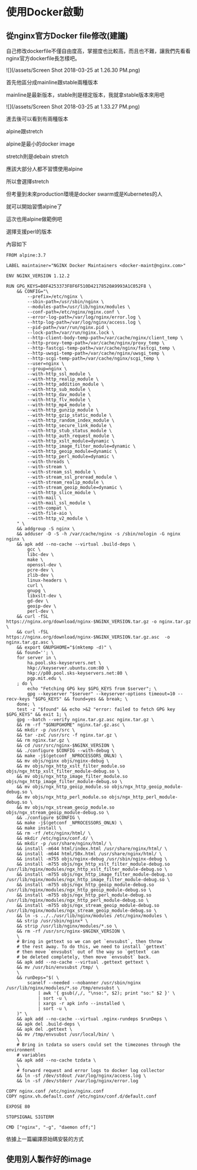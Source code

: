 # 使用Docker啟動

## 從nginx官方Docker file修改\(建議\)

自己修改dockerfile不僅自由度高，掌握度也比較高，而且也不難，讓我們先看看nginx官方dockerfile長怎樣吧。

![](/assets/Screen Shot 2018-03-25 at 1.26.30 PM.png)

首先他區分成mainline跟stable兩種版本

mainline是最新版本，stable則是穩定版本，我就拿stable版本來用吧

![](/assets/Screen Shot 2018-03-25 at 1.33.27 PM.png)

進去後可以看到有兩種版本

alpine跟stretch

alpine是最小的docker image

stretch則是debain stretch

應該大部分人都不習慣使用alpine

所以會選擇stretch

但考量到未來production環境是docker swarm或是Kubernetes的人

就可以開始習慣alpine了

這次也用alpine做範例吧

選擇支援perl的版本

內容如下

    FROM alpine:3.7
    
    LABEL maintainer="NGINX Docker Maintainers <docker-maint@nginx.com>"
    
    ENV NGINX_VERSION 1.12.2
    
    RUN GPG_KEYS=B0F4253373F8F6F510D42178520A9993A1C052F8 \
    	&& CONFIG="\
    		--prefix=/etc/nginx \
    		--sbin-path=/usr/sbin/nginx \
    		--modules-path=/usr/lib/nginx/modules \
    		--conf-path=/etc/nginx/nginx.conf \
    		--error-log-path=/var/log/nginx/error.log \
    		--http-log-path=/var/log/nginx/access.log \
    		--pid-path=/var/run/nginx.pid \
    		--lock-path=/var/run/nginx.lock \
    		--http-client-body-temp-path=/var/cache/nginx/client_temp \
    		--http-proxy-temp-path=/var/cache/nginx/proxy_temp \
    		--http-fastcgi-temp-path=/var/cache/nginx/fastcgi_temp \
    		--http-uwsgi-temp-path=/var/cache/nginx/uwsgi_temp \
    		--http-scgi-temp-path=/var/cache/nginx/scgi_temp \
    		--user=nginx \
    		--group=nginx \
    		--with-http_ssl_module \
    		--with-http_realip_module \
    		--with-http_addition_module \
    		--with-http_sub_module \
    		--with-http_dav_module \
    		--with-http_flv_module \
    		--with-http_mp4_module \
    		--with-http_gunzip_module \
    		--with-http_gzip_static_module \
    		--with-http_random_index_module \
    		--with-http_secure_link_module \
    		--with-http_stub_status_module \
    		--with-http_auth_request_module \
    		--with-http_xslt_module=dynamic \
    		--with-http_image_filter_module=dynamic \
    		--with-http_geoip_module=dynamic \
    		--with-http_perl_module=dynamic \
    		--with-threads \
    		--with-stream \
    		--with-stream_ssl_module \
    		--with-stream_ssl_preread_module \
    		--with-stream_realip_module \
    		--with-stream_geoip_module=dynamic \
    		--with-http_slice_module \
    		--with-mail \
    		--with-mail_ssl_module \
    		--with-compat \
    		--with-file-aio \
    		--with-http_v2_module \
    	" \
    	&& addgroup -S nginx \
    	&& adduser -D -S -h /var/cache/nginx -s /sbin/nologin -G nginx nginx \
    	&& apk add --no-cache --virtual .build-deps \
    		gcc \
    		libc-dev \
    		make \
    		openssl-dev \
    		pcre-dev \
    		zlib-dev \
    		linux-headers \
    		curl \
    		gnupg \
    		libxslt-dev \
    		gd-dev \
    		geoip-dev \
    		perl-dev \
    	&& curl -fSL https://nginx.org/download/nginx-$NGINX_VERSION.tar.gz -o nginx.tar.gz \
    	&& curl -fSL https://nginx.org/download/nginx-$NGINX_VERSION.tar.gz.asc  -o nginx.tar.gz.asc \
    	&& export GNUPGHOME="$(mktemp -d)" \
    	&& found=''; \
    	for server in \
    		ha.pool.sks-keyservers.net \
    		hkp://keyserver.ubuntu.com:80 \
    		hkp://p80.pool.sks-keyservers.net:80 \
    		pgp.mit.edu \
    	; do \
    		echo "Fetching GPG key $GPG_KEYS from $server"; \
    		gpg --keyserver "$server" --keyserver-options timeout=10 --recv-keys "$GPG_KEYS" && found=yes && break; \
    	done; \
    	test -z "$found" && echo >&2 "error: failed to fetch GPG key $GPG_KEYS" && exit 1; \
    	gpg --batch --verify nginx.tar.gz.asc nginx.tar.gz \
    	&& rm -rf "$GNUPGHOME" nginx.tar.gz.asc \
    	&& mkdir -p /usr/src \
    	&& tar -zxC /usr/src -f nginx.tar.gz \
    	&& rm nginx.tar.gz \
    	&& cd /usr/src/nginx-$NGINX_VERSION \
    	&& ./configure $CONFIG --with-debug \
    	&& make -j$(getconf _NPROCESSORS_ONLN) \
    	&& mv objs/nginx objs/nginx-debug \
    	&& mv objs/ngx_http_xslt_filter_module.so objs/ngx_http_xslt_filter_module-debug.so \
    	&& mv objs/ngx_http_image_filter_module.so objs/ngx_http_image_filter_module-debug.so \
    	&& mv objs/ngx_http_geoip_module.so objs/ngx_http_geoip_module-debug.so \
    	&& mv objs/ngx_http_perl_module.so objs/ngx_http_perl_module-debug.so \
    	&& mv objs/ngx_stream_geoip_module.so objs/ngx_stream_geoip_module-debug.so \
    	&& ./configure $CONFIG \
    	&& make -j$(getconf _NPROCESSORS_ONLN) \
    	&& make install \
    	&& rm -rf /etc/nginx/html/ \
    	&& mkdir /etc/nginx/conf.d/ \
    	&& mkdir -p /usr/share/nginx/html/ \
    	&& install -m644 html/index.html /usr/share/nginx/html/ \
    	&& install -m644 html/50x.html /usr/share/nginx/html/ \
    	&& install -m755 objs/nginx-debug /usr/sbin/nginx-debug \
    	&& install -m755 objs/ngx_http_xslt_filter_module-debug.so /usr/lib/nginx/modules/ngx_http_xslt_filter_module-debug.so \
    	&& install -m755 objs/ngx_http_image_filter_module-debug.so /usr/lib/nginx/modules/ngx_http_image_filter_module-debug.so \
    	&& install -m755 objs/ngx_http_geoip_module-debug.so /usr/lib/nginx/modules/ngx_http_geoip_module-debug.so \
    	&& install -m755 objs/ngx_http_perl_module-debug.so /usr/lib/nginx/modules/ngx_http_perl_module-debug.so \
    	&& install -m755 objs/ngx_stream_geoip_module-debug.so /usr/lib/nginx/modules/ngx_stream_geoip_module-debug.so \
    	&& ln -s ../../usr/lib/nginx/modules /etc/nginx/modules \
    	&& strip /usr/sbin/nginx* \
    	&& strip /usr/lib/nginx/modules/*.so \
    	&& rm -rf /usr/src/nginx-$NGINX_VERSION \
    	\
    	# Bring in gettext so we can get `envsubst`, then throw
    	# the rest away. To do this, we need to install `gettext`
    	# then move `envsubst` out of the way so `gettext` can
    	# be deleted completely, then move `envsubst` back.
    	&& apk add --no-cache --virtual .gettext gettext \
    	&& mv /usr/bin/envsubst /tmp/ \
    	\
    	&& runDeps="$( \
    		scanelf --needed --nobanner /usr/sbin/nginx /usr/lib/nginx/modules/*.so /tmp/envsubst \
    			| awk '{ gsub(/,/, "\nso:", $2); print "so:" $2 }' \
    			| sort -u \
    			| xargs -r apk info --installed \
    			| sort -u \
    	)" \
    	&& apk add --no-cache --virtual .nginx-rundeps $runDeps \
    	&& apk del .build-deps \
    	&& apk del .gettext \
    	&& mv /tmp/envsubst /usr/local/bin/ \
    	\
    	# Bring in tzdata so users could set the timezones through the environment
    	# variables
    	&& apk add --no-cache tzdata \
    	\
    	# forward request and error logs to docker log collector
    	&& ln -sf /dev/stdout /var/log/nginx/access.log \
    	&& ln -sf /dev/stderr /var/log/nginx/error.log
    
    COPY nginx.conf /etc/nginx/nginx.conf
    COPY nginx.vh.default.conf /etc/nginx/conf.d/default.conf
    
    EXPOSE 80
    
    STOPSIGNAL SIGTERM
    
    CMD ["nginx", "-g", "daemon off;"]

依據上一篇編譯原始碼安裝的方式

## 使用別人製作好的image



